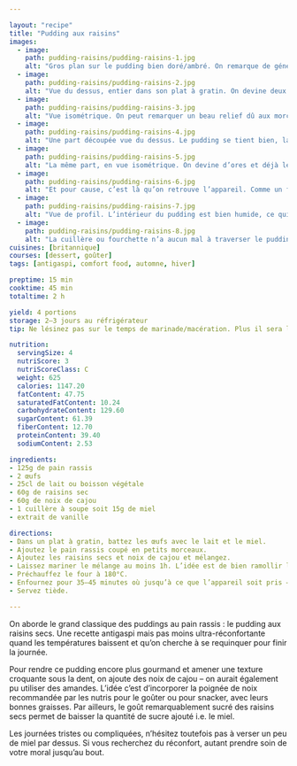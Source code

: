 ```yaml
---

layout: "recipe"
title: "Pudding aux raisins"
images:
  - image:
    path: pudding-raisins/pudding-raisins-1.jpg
    alt: "Gros plan sur le pudding bien doré/ambré. On remarque de généreux morceaux de pains d’épeautre, des raisins secs et noix de cajou entières."
  - image:
    path: pudding-raisins/pudding-raisins-2.jpg
    alt: "Vue du dessus, entier dans son plat à gratin. On devine deux textures différentes de pain, tantôt moelleux avec la mie, tantôt macheux avec la croûte. Ça donne un beau contraste avec le croquand des noix."
  - image:
    path: pudding-raisins/pudding-raisins-3.jpg
    alt: "Vue isométrique. On peut remarquer un beau relief dû aux morceaux de pain."
  - image:
    path: pudding-raisins/pudding-raisins-4.jpg
    alt: "Une part découpée vue du dessus. Le pudding se tient bien, la découpe est nette. On peut anticiper les textures de chaque bouchée avec les morceaux de croûte de pain, noix et raisins secs bien visibles."
  - image:
    path: pudding-raisins/pudding-raisins-5.jpg
    alt: "La même part, en vue isométrique. On devine d’ores et déjà le fondant sous la surface."
  - image:
    path: pudding-raisins/pudding-raisins-6.jpg
    alt: "Et pour cause, c’est là qu’on retrouve l’appareil. Comme un flanc mais avec du pain détrempé."
  - image:
    path: pudding-raisins/pudding-raisins-7.jpg
    alt: "Vue de profil. L’intérieur du pudding est bien humide, ce qui contraste avec la croûte en surface. Pour autant, on pourrait presque le manger avec les mains."
  - image:
    path: pudding-raisins/pudding-raisins-8.jpg
    alt: "La cuillère ou fourchette n’a aucun mal à traverser le pudding. Et chaque bouchée contient noix et raisins secs."
cuisines: [britannique]
courses: [dessert, goûter]
tags: [antigaspi, comfort food, automne, hiver]

preptime: 15 min
cooktime: 45 min
totaltime: 2 h

yield: 4 portions
storage: 2–3 jours au réfrigérateur
tip: Ne lésinez pas sur le temps de marinade/macération. Plus il sera long, plus votre pudding sera moelleux et fondant. Au contraire, vous pouvez également jouer sur les textures, et obtenir du moelleux (mie du pain détrempée) et du mâcheux (croûte tout juste molle).

nutrition:
  servingSize: 4
  nutriScore: 3
  nutriScoreClass: C
  weight: 625
  calories: 1147.20
  fatContent: 47.75
  saturatedFatContent: 10.24
  carbohydrateContent: 129.60
  sugarContent: 61.39
  fiberContent: 12.70
  proteinContent: 39.40
  sodiumContent: 2.53

ingredients:
- 125g de pain rassis
- 2 œufs
- 25cl de lait ou boisson végétale
- 60g de raisins sec
- 60g de noix de cajou
- 1 cuillère à soupe soit 15g de miel
- extrait de vanille

directions:
- Dans un plat à gratin, battez les œufs avec le lait et le miel.
- Ajoutez le pain rassis coupé en petits morceaux.
- Ajoutez les raisins secs et noix de cajou et mélangez.
- Laissez mariner le mélange au moins 1h. L’idée est de bien ramollir le pain et de réhydrater les raisins secs avant cuisson.
- Préchauffez le four à 180°C.
- Enfournez pour 35–45 minutes où jusqu’à ce que l’appareil soit pris – ça va dépendre de votre plat.
- Servez tiède.

---
```


On aborde le grand classique des puddings au pain rassis&nbsp;: le pudding aux raisins secs. Une recette antigaspi mais pas moins ultra-réconfortante quand les températures baissent et qu’on cherche à se requinquer pour finir la journée.

Pour rendre ce pudding encore plus gourmand et amener une texture croquante sous la dent, on ajoute des noix de cajou – on aurait également pu utiliser des amandes. L’idée c’est d’incorporer la poignée de noix recommandée par les nutris pour le goûter ou pour snacker, avec leurs bonnes graisses. Par ailleurs, le goût remarquablement sucré des raisins secs permet de baisser la quantité de sucre ajouté i.e. le miel.

Les journées tristes ou compliquées, n’hésitez toutefois pas à verser un peu de miel par dessus. Si vous recherchez du réconfort, autant prendre soin de votre moral jusqu’au bout.